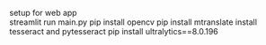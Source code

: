 setup  for web app                
streamlit run main.py
pip install opencv
pip install mtranslate
install tesseract and pytesseract
pip install ultralytics==8.0.196
